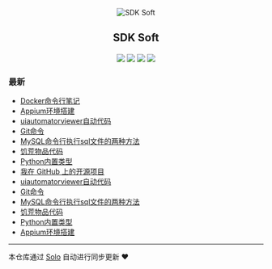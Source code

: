 <p align="center"><img alt="SDK Soft" src="https://static.peterzhang.top/navicons/favicon.png"></p><h2 align="center">
SDK Soft
</h2>

<h4 align="center"><Single Dog Killer></h4>
<p align="center"><a title="SDK Soft" target="_blank" href="https://github.com/PeterZZ4609/solo-blog"><img src="https://img.shields.io/github/last-commit/PeterZZ4609/solo-blog.svg?style=flat-square&color=FF9900"></a>
<a title="GitHub repo size in bytes" target="_blank" href="https://github.com/PeterZZ4609/solo-blog"><img src="https://img.shields.io/github/repo-size/PeterZZ4609/solo-blog.svg?style=flat-square"></a>
<a title="Solo Version" target="_blank" href="https://github.com/b3log/solo/releases"><img src="https://img.shields.io/badge/solo-3.6.6-f1e05a.svg?style=flat-square&color=blueviolet"></a>
<a title="Hits" target="_blank" href="https://github.com/b3log/hits"><img src="https://hits.b3log.org/PeterZZ4609/solo-blog.svg"></a></p>

### 最新

* [Docker命令行笔记](https://sdksoft.cn/articles/2019/11/10/1573389740308.html)
* [Appium环境搭建](https://sdksoft.cn/articles/2019/11/10/1573388843329.html)
* [uiautomatorviewer自动代码](https://sdksoft.cn/articles/2019/11/10/1573388842981.html)
* [Git命令](https://sdksoft.cn/articles/2019/11/10/1573388842736.html)
* [MySQL命令行执行sql文件的两种方法](https://sdksoft.cn/articles/2019/11/10/1573388842169.html)
* [饥荒物品代码](https://sdksoft.cn/articles/2019/11/10/1573388841751.html)
* [Python内置类型](https://sdksoft.cn/articles/2019/11/10/1573388840961.html)
* [我在 GitHub 上的开源项目](https://sdksoft.cn/my-github-repos)
* [uiautomatorviewer自动代码](https://sdksoft.cn/articles/2019/11/10/1573335709953.html)
* [Git命令](https://sdksoft.cn/articles/2019/11/10/1573335709688.html)
* [MySQL命令行执行sql文件的两种方法](https://sdksoft.cn/articles/2019/11/10/1573335709191.html)
* [饥荒物品代码](https://sdksoft.cn/articles/2019/11/10/1573335708759.html)
* [Python内置类型](https://sdksoft.cn/articles/2019/11/10/1573335707952.html)
* [Appium环境搭建](https://sdksoft.cn/articles/2019/11/10/1573334728704.html)



---

本仓库通过 [Solo](https://github.com/b3log/solo) 自动进行同步更新 ❤️ 